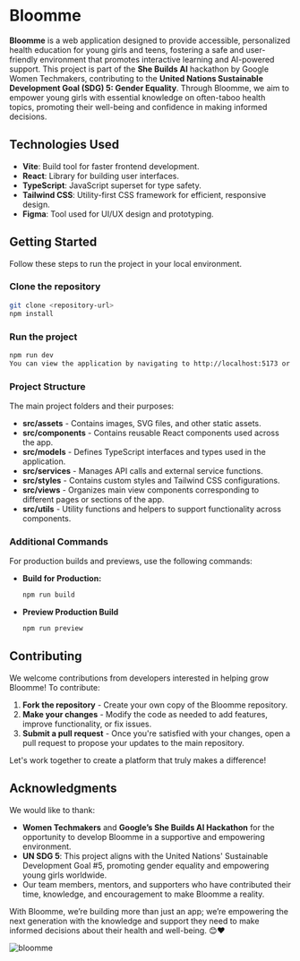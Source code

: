 # Bloomme

**Bloomme** is a web application designed to provide accessible, personalized health education for young girls and teens, fostering a safe and user-friendly environment that promotes interactive learning and AI-powered support. This project is part of the **She Builds AI** hackathon by Google Women Techmakers, contributing to the **United Nations Sustainable Development Goal (SDG) 5: Gender Equality**. Through Bloomme, we aim to empower young girls with essential knowledge on often-taboo health topics, promoting their well-being and confidence in making informed decisions.

## Technologies Used

- **Vite**: Build tool for faster frontend development.
- **React**: Library for building user interfaces.
- **TypeScript**: JavaScript superset for type safety.
- **Tailwind CSS**: Utility-first CSS framework for efficient, responsive design.
- **Figma**: Tool used for UI/UX design and prototyping.

## Getting Started

Follow these steps to run the project in your local environment.

### Clone the repository

```bash
git clone <repository-url>
npm install
```

### Run the project

```bash
npm run dev
You can view the application by navigating to http://localhost:5173 or /5174 by default in your browser.
```


### Project Structure

The main project folders and their purposes:

- **src/assets** - Contains images, SVG files, and other static assets.
- **src/components** - Contains reusable React components used across the app.
- **src/models** - Defines TypeScript interfaces and types used in the application.
- **src/services** - Manages API calls and external service functions.
- **src/styles** - Contains custom styles and Tailwind CSS configurations.
- **src/views** - Organizes main view components corresponding to different pages or sections of the app.
- **src/utils** - Utility functions and helpers to support functionality across components.

### Additional Commands

For production builds and previews, use the following commands:

- **Build for Production:**
  ```bash
  npm run build
   ```

- **Preview Production Build**
  ```bash
  npm run preview
   ```

## Contributing

We welcome contributions from developers interested in helping grow Bloomme! To contribute:

1. **Fork the repository** - Create your own copy of the Bloomme repository.
2. **Make your changes** - Modify the code as needed to add features, improve functionality, or fix issues.
3. **Submit a pull request** - Once you're satisfied with your changes, open a pull request to propose your updates to the main repository.

Let's work together to create a platform that truly makes a difference!

## Acknowledgments

We would like to thank:

- **Women Techmakers** and **Google’s She Builds AI Hackathon** for the opportunity to develop Bloomme in a supportive and empowering environment.
- **UN SDG 5**: This project aligns with the United Nations' Sustainable Development Goal #5, promoting gender equality and empowering young girls worldwide.
- Our team members, mentors, and supporters who have contributed their time, knowledge, and encouragement to make Bloomme a reality.

With Bloomme, we’re building more than just an app; we’re empowering the next generation with the knowledge and support they need to make informed decisions about their health and well-being. :blush:❤️

![bloomme](https://media.giphy.com/media/zOMHL81qEGDjNY2o71/giphy.gif)
